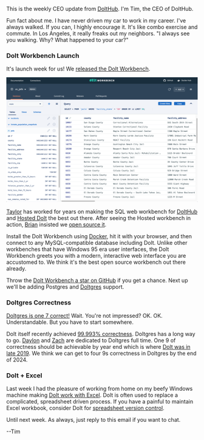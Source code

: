 This is the weekly CEO update from [DoltHub](https://www.dolthub.com/). I'm Tim, the CEO of DoltHub. 

Fun fact about me. I have never driven my car to work in my career. I've always walked. If you can, I highly encourage it. It's like combo exercise and commute. In Los Angeles, it really freaks out my neighbors. "I always see you walking. Why? What happened to your car?" 

### Dolt Workbench Launch

It's launch week for us! We [released the Dolt Workbench](https://www.dolthub.com/blog/2023-11-29-dolt-workbench/). 

[![Dolt Workbench](../images/dolt-workbench.png)](https://www.dolthub.com/blog/2023-11-29-dolt-workbench/)

[Taylor](https://www.dolthub.com/team#taylor) has worked for years on making the SQL web workbench for [DoltHub](https://www.dolthub.com) and [Hosted Dolt](https://hosted.doltdb.com) the best out there. After seeing the Hosted workbench in action, [Brian](https://www.dolthub.com/team#brian) insisted we [open source it](https://github.com/dolthub/dolt-workbench). 

Install the Dolt Workbench using [Docker](https://hub.docker.com/r/dolthub/dolt-workbench), hit it with your browser, and then connect to any MySQL-compatible database including Dolt. Unlike other workbenches that have Windows 95 era user interfaces, the Dolt Workbench greets you with a modern, interactive web interface you are accustomed to. We think it's the best open source workbench out there already.

Throw the [Dolt Workbench a star on GitHub](https://github.com/dolthub/dolt-workbench) if you get a chance. Next up we'll be adding Postgres and [Doltgres](https://www.doltgresql.com) support.

### Doltgres Correctness

[Doltgres is one 7 correct!](https://www.dolthub.com/blog/2023-11-27-doltgres-sqllogic-test/) Wait. You're not impressed? OK. OK. Understandable. But you have to start somewhere. 

Dolt itself recently achieved [99.993% correctness](https://docs.dolthub.com/sql-reference/benchmarks/correctness). Doltgres has a long way to go. [Daylon](https://www.dolthub.com/team#daylon) and [Zach](https://www.dolthub.com/team#zach) are dedicated to Doltgres full time. One 9 of correctness should be achievable by year end which is where [Dolt was in late 2019](https://www.dolthub.com/blog/2019-12-17-one-nine-of-sql-correctness/). We think we can get to four 9s correctness in Doltgres by the end of 2024.

### Dolt + Excel

Last week I had the pleasure of working from home on my beefy Windows machine making [Dolt work with Excel](https://www.dolthub.com/blog/2023-11-24-dolt-excel/). Dolt is often used to replace a complicated, spreadsheet driven process. If you have a painful to maintain Excel workbook, consider Dolt for [spreadsheet version control](https://www.dolthub.com/blog/2022-07-15-so-you-want-spreadsheet-version-control/).

Until next week. As always, just reply to this email if you want to chat.

--Tim